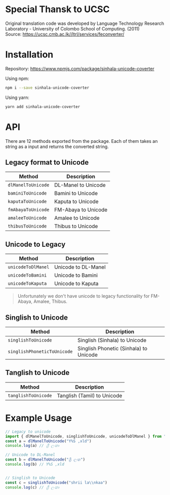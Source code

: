 # Special Thansk to UCSC 
Original translation code was developed by Language Technology Research Laboratory - University of Colombo School of Computing. (2011)  
Source:  https://ucsc.cmb.ac.lk//ltrl/services/feconverter/

# Installation 
Repository: https://www.npmjs.com/package/sinhala-unicode-coverter  

Using npm:
```sh
npm i --save sinhala-unicode-coverter
```

Using yarn:
```sh
yarn add sinhala-unicode-coverter
```

# API

There are 12 methods exported from the package. Each of them takes an string as a input and returns the converted string.

## Legacy format to Unicode 

Method | Description
--- | ---
`dlManelToUnicode` | DL-Manel to Unicode
`baminiToUnicode` | Bamini to Unicode
`kaputaToUnicode` | Kaputa to Unicode
`fmAbayaToUnicode` | FM-Abaya to Unicode
`amaleeToUnicode` | Amalee to Unicode  
`thibusToUnicode` | Thibus to Unicode  

   

## Unicode to Legacy

Method | Description
--- | ---
`unicodeToDlManel` | Unicode to DL-Manel
`unicodeToBamini` | Unicode to Bamini
`unicodeToKaputa` | Unicode to Kaputa

> Unfortunately we don't have unicode to legacy functionality for FM-Abaya, Amalee, Thibus.


## Singlish to Unicode

Method | Description
--- | ---
`singlishToUnicode` | Singlish (Sinhala) to Unicode
`singlishPhoneticToUnicode` | Singlish Phonetic (Sinhala) to Unicode
   
## Tanglish to Unicode
  
Method | Description
--- | ---
`tanglishToUnicode` | Tanglish (Tamil) to Unicode


# Example Usage
```ts
// Legacy to unicode
import { dlManelToUnicode, singlishToUnicode, unicodeToDlManel } from "sinhala-unicode-coverter"
const a = dlManelToUnicode("Y%S ,xld")
console.log(a) // ශ්‍රී ලංකා 

// Unicode to DL-Manel
const b = dlManelToUnicode("ශ්‍රී ලංක")
console.log(b) // Y%S ,xld


// Singlish to Unicode
const c = singlishToUnicode("shrii la\\nkaa")
console.log(c) // ශ්‍රී ලංකා 

```



